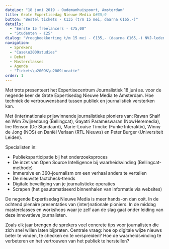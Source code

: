 ```yaml
---
dateLoc: "18 juni 2019 - Oudemanhuispoort, Amsterdam"
title: Grote Expertisedag Nieuwe Media &#35;9
button: "Bestel tickets - €135 (t/m 15 mei, daarna €165,-)"
details:
  - "Eerste 15 freelancers - €75,00"
  - "Studenten - €25"
dialog: "Vroegboekkorting t/m 15 mei - €135,- (daarna €165,-) NVJ-leden – €135,- VVOJ-leden – €135 Freelancers - €75,00 Studenten - €25,-"
navigation:
  - Sprekers
  - "Case\u2009studies"
  - Debat
  - Masterclasses
  - Agenda
  - "Tickets\u2009&\u2009Locatie"
order: 1
---
```


Met trots presenteert het Expertisecentrum Journalistiek 18 juni as. voor de negende keer de Grote Expertisedag Nieuwe Media te Amsterdam. Hoe techniek de vertrouwensband tussen publiek en journalistiek versterken kan.

Met (inter)nationale prijswinnende journalistieke pioniers van: Rawan Shaif en Wim Zwijnenburg (Bellingcat), Gayatri Parameswaran (NowHeremedia), Ine Renson (De Standaard), Marie-Louise Timcke (Funke Interaktiv), Winny de Jong (NOS) en Daniël Verlaan (RTL Nieuws) en Peter Burger (Universiteit Leiden).

Specialisten in:
- Publieksparticipatie bij het onderzoeksproces
- De inzet van Open Source Intelligence bij waarheidsvinding (Bellingcat-methode)
- Immersive en 360-journalism om een verhaal anders te vertellen
- De nieuwste factcheck-trends
- Digitale beveiliging van je journalistieke operaties
- Scrapen (het geautomatiseerd binnenhalen van informatie via websites)

De negende Expertisedag Nieuwe Media is meer hands-on dan ooit. In de ochtend plenaire presentaties van (inter)nationale pioniers. In de middag masterclasses en workshops waar je zelf aan de slag gaat onder leiding van deze innovatieve journalisten.

Zoals elk jaar brengen de sprekers veel concrete tips voor journalisten die zich snel willen laten bijpraten. Centrale vraag: hoe op digitale wijze nieuws beter te vinden, te checken en te verspreiden? Hoe de waarheidsvinding te verbeteren en het vertrouwen van het publiek te herstellen? 

